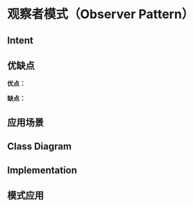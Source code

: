 # 观察者模式（Observer Pattern）

## Intent

## 优缺点

**优点：**

**缺点：**

## 应用场景

## Class Diagram

## Implementation

## 模式应用
